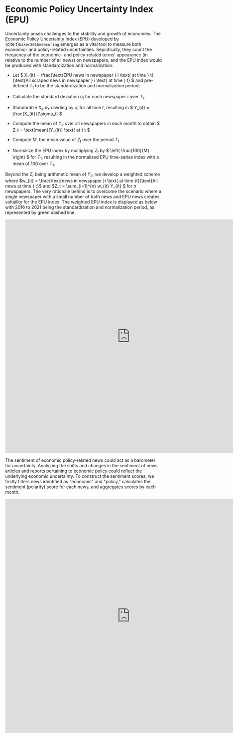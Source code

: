 # Economic Policy Uncertainty Index (EPU)

Uncertainty poses challenges to the stability and growth of economies. The Economic Policy Uncertainty Index (EPU) developed by {cite:t}`baker2016measuring` emerges as a vital tool to measure both economic- and policy-related uncertainties. Sepcifically, they count the frequency of the economic- and policy-related terms' appearance (in relative to the number of all news) on newspapers, and the EPU index would be produced with standardization and normalization:

- Let $ X_{it} = \frac{\text{EPU news in newspaper } i \text{ at time } t}{\text{All scraped news in newspaper } i \text{ at time } t} $ and pre-defined $T_1$ to be the standardization and normalization period;

- Calculate the standard deviation $\sigma_i$ for each newspaper $i$ over $T_1$.

- Standardize $X_{it}$ by dividing by $\sigma_i$ for all time $t$, resulting in $ Y_{it} = \frac{X_{it}}{\sigma_i} $

- Compute the mean of $Y_{it}$ over all newspapers in each month to obtain $ Z_t = \text{mean}(Y_{it}) \text{ at } t $

- Compute $M$, the mean value of $Z_t$ over the period $T_1$

- Normalize the EPU index by multiplying $Z_t$ by $ \left( \frac{100}{M} \right) $ for $T_1$, resulting in the normalized EPU time-series index with a mean of 100 over $T_1$.

Beyond the $Z_t$ being arithmetic mean of $Y_{it}$, we develop a weighted scheme where $w_{it} = \frac{\text{news in newspaper }i \text{ at time }t}{\text{All news at time } t}$ and $Z_t = \sum_{i=1}^{n} w_{it} Y_{it} $ for $n$ newspapers. The very rationale behind is to overcome the scenario where a single newspaper with a small number of both news and EPU news creates voltaility for the EPU index. The weighted EPU index is displayed as below with 2016 to 2021 being the standardization and normalization period, as represented by green dashed line.

<div>
<iframe src="https://worldbank.github.io/pacific-observatory/interactive/text/epu_pic.html"
frameborder="0" marginwidth="0" marginheight="0" width="800" height="750"></iframe>
</div>

The sentiment of economic policy-related news could act as a barometer for uncertainty. Analyzing the shifts and changes in the sentiment of news articles and reports pertaining to economic policy could reflect the underlying economic uncertainty. To construct the sentiment scores, we firstly filters news identified as "economic" and "policy," calculates the sentiment (polarity) score for each news, and aggregates scores by each month.

<div>
<iframe src="https://worldbank.github.io/pacific-observatory/interactive/text/ep_sentiment.html"
frameborder="0" marginwidth="0" marginheight="0" width="800" height="750"></iframe>
</div>